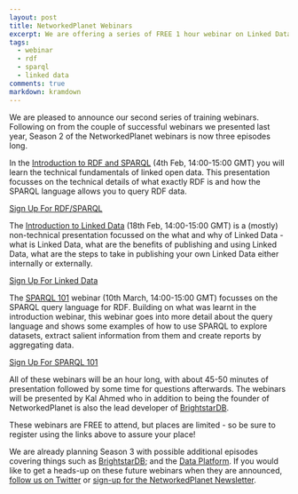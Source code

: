 ```yaml
---
layout: post
title: NetworkedPlanet Webinars
excerpt: We are offering a series of FREE 1 hour webinar on Linked Data and related topics. Read on for details and the sign-up links!
tags:
  - webinar
  - rdf
  - sparql
  - linked data
comments: true
markdown: kramdown
---
```


We are pleased to announce our second series of training webinars. Following on from the couple of successful webinars we presented
last year, Season 2 of the NetworkedPlanet webinars is now three episodes long.

<div vocab="http://schema.org/">
<div typeof="Event">
<span property="description">
In the <a href="https://www.eventbrite.co.uk/e/webinar-introduction-to-rdf-and-sparql-tickets-20856883500" property="url"><span property="name">Introduction to RDF and SPARQL</span></a>
(<meta property="startDate" content="2016-02-04T14:00:00Z">4th Feb</meta>, <meta property="duration" content="1H">14:00-15:00 GMT</meta>) you will learn the technical fundamentals of linked open data. 
This presentation focusses on the technical details of what exactly RDF is and how the SPARQL language allows you to query RDF data.
</span>
</div>

<a class="btn btn-primary" href="https://www.eventbrite.co.uk/e/webinar-introduction-to-rdf-and-sparql-tickets-20856883500">Sign Up For RDF/SPARQL</a>
<p></p>

<div typeof="Event">
<span property="description">
The <a href="https://www.eventbrite.co.uk/e/webinar-introduction-to-linked-data-tickets-20857152304" property="url"><span property="name">Introduction to Linked Data</span></a>
(<meta property="startDate" content="2016-02-18T14:00:00Z">18th Feb</meta>, <meta property="duration" content="1H">14:00-15:00 GMT</meta>) is a (mostly) non-technical presentation focussed on the what and why of Linked Data - what is Linked Data, what are 
the benefits of publishing and using Linked Data, what are the steps to take in publishing your own
Linked Data either internally or externally.
</span>
</div>

<a class="btn btn-primary" href="https://www.eventbrite.co.uk/e/webinar-introduction-to-linked-data-tickets-20857152304">Sign Up For Linked Data</a>
<p></p>

<div typeof="Event">
<span property="description">
The <a href="https://www.eventbrite.co.uk/e/webinar-sparql-101-tickets-20857308772" property="url"><span property="name">SPARQL 101</span></a> webinar 
(<meta property="startDate" content="2016-03-10T14:00:00Z">10th March</meta>, <meta property="duration" content="1H">14:00-15:00 GMT</meta>) focusses on the SPARQL
query language for RDF. Building on what was learnt in the introduction webinar, this webinar goes into more detail about the query
language and shows some examples of how to use SPARQL to explore datasets, extract salient information from them and create reports
by aggregating data.
</span>
</div>

<a class="btn btn-primary" href="https://www.eventbrite.co.uk/e/webinar-sparql-101-tickets-20857308772">Sign Up For SPARQL 101</a>
<p></p>

</div>


All of these webinars will be an hour long, with about 45-50 minutes of presentation followed by some time for questions afterwards.
The webinars will be presented by Kal Ahmed who in addition to being the founder of NetworkedPlanet is also the lead developer of [BrightstarDB](http://brightstardb.com/).

These webinars are FREE to attend, but places are limited - so be sure to register using the links above to assure your place!

We are already planning Season 3 with possible additional episodes covering things such as [BrightstarDB](http://brightstardb.com/);
and the [Data Platform](http://dataplatform.co.uk/). If you would like to get a heads-up on these
future webinars when they are announced, [follow us on Twitter](https://twitter.com/nwplanet) or [sign-up for the NetworkedPlanet Newsletter](/#contact).